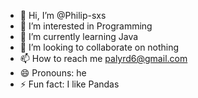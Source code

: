 - 👋 Hi, I’m @Philip-sxs
- 👀 I’m interested in Programming
- 🌱 I’m currently learning Java
- 💞️ I’m looking to collaborate on nothing
- 📫 How to reach me palyrd6@gmail.com
- 😄 Pronouns: he
- ⚡ Fun fact: I like Pandas

<!---
Philip-sxs/Philip-sxs is a ✨ special ✨ repository because its `README.md` (this file) appears on your GitHub profile.
You can click the Preview link to take a look at your changes.
--->
